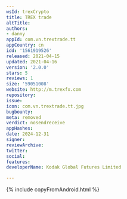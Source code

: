 ```yaml
---
wsId: trexCrypto
title: TREX trade
altTitle: 
authors:
- danny
appId: com.vn.trextrade.tt
appCountry: cn
idd: '1561919526'
released: 2021-04-15
updated: 2021-04-16
version: '2.0.0'
stars: 5
reviews: 1
size: '59051008'
website: http://m.trexfx.com
repository: 
issue: 
icon: com.vn.trextrade.tt.jpg
bugbounty: 
meta: removed
verdict: nosendreceive
appHashes: 
date: 2024-12-31
signer: 
reviewArchive: 
twitter: 
social: 
features: 
developerName: Kodak Global Futures Limited

---
```


{% include copyFromAndroid.html %}
